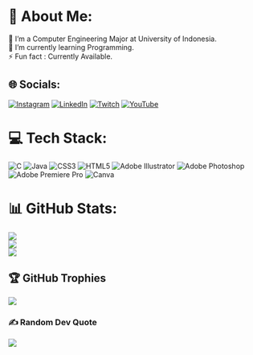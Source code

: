 # 💫 About Me:
🔭 I’m a Computer Engineering Major at University of Indonesia.<br>🌱 I’m currently learning Programming.<br>⚡ Fun fact : Currently Available.


## 🌐 Socials:
[![Instagram](https://img.shields.io/badge/Instagram-%23E4405F.svg?logo=Instagram&logoColor=white)](https://instagram.com/fathanmuhandis) [![LinkedIn](https://img.shields.io/badge/LinkedIn-%230077B5.svg?logo=linkedin&logoColor=white)](https://linkedin.com/in/mfathanmuhandis) [![Twitch](https://img.shields.io/badge/Twitch-%239146FF.svg?logo=Twitch&logoColor=white)](https://twitch.tv/Noyonoy) [![YouTube](https://img.shields.io/badge/YouTube-%23FF0000.svg?logo=YouTube&logoColor=white)](https://youtube.com/c/Noyonoy) 

# 💻 Tech Stack:
![C](https://img.shields.io/badge/c-%2300599C.svg?style=for-the-badge&logo=c&logoColor=white) ![Java](https://img.shields.io/badge/java-%23ED8B00.svg?style=for-the-badge&logo=java&logoColor=white) ![CSS3](https://img.shields.io/badge/css3-%231572B6.svg?style=for-the-badge&logo=css3&logoColor=white) ![HTML5](https://img.shields.io/badge/html5-%23E34F26.svg?style=for-the-badge&logo=html5&logoColor=white) ![Adobe Illustrator](https://img.shields.io/badge/adobeillustrator-%23FF9A00.svg?style=for-the-badge&logo=adobeillustrator&logoColor=white) ![Adobe Photoshop](https://img.shields.io/badge/adobephotoshop-%2331A8FF.svg?style=for-the-badge&logo=adobephotoshop&logoColor=white) ![Adobe Premiere Pro](https://img.shields.io/badge/Adobe%20Premiere%20Pro-9999FF.svg?style=for-the-badge&logo=Adobe%20Premiere%20Pro&logoColor=white) ![Canva](https://img.shields.io/badge/Canva-%2300C4CC.svg?style=for-the-badge&logo=Canva&logoColor=white)
# 📊 GitHub Stats:
![](https://github-readme-stats.vercel.app/api?username=fathanmuhandis&theme=react&hide_border=false&include_all_commits=false&count_private=false)<br/>
![](https://github-readme-streak-stats.herokuapp.com/?user=fathanmuhandis&theme=react&hide_border=false)<br/>
![](https://github-readme-stats.vercel.app/api/top-langs/?username=fathanmuhandis&theme=react&hide_border=false&include_all_commits=false&count_private=false&layout=compact)

## 🏆 GitHub Trophies
![](https://github-profile-trophy.vercel.app/?username=fathanmuhandis&theme=tokyonight&no-frame=false&no-bg=true&margin-w=4)

### ✍️ Random Dev Quote
![](https://quotes-github-readme.vercel.app/api?type=horizontal&theme=radical)

<!-- Proudly created with GPRM ( https://gprm.itsvg.in ) -->
